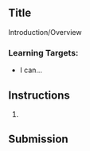 [//]: # (<p><iframe src="https://douglasurner.github.io/GDP2/units/0/assignments/U0.1-setup/" width="100%" height="666px"></iframe></p>)

## Title

Introduction/Overview

### Learning Targets:

* I can...

## Instructions

1. 

## Submission
